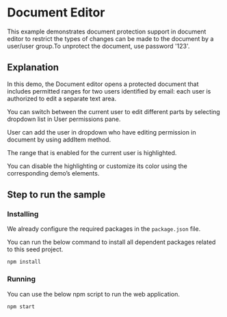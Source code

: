 # Document Editor

This example demonstrates document protection support in document editor to restrict the types of changes can be made to the document by a user/user group.To unprotect the document, use password '123'.

## Explanation

In this demo, the Document editor opens a protected document that includes permitted ranges for two users identified by email: each user is authorized to edit a separate text area.

You can switch between the current user to edit different parts by selecting dropdown list in User permissions pane.

User can add the user in dropdown who have editing permission in document by using addItem method.

The range that is enabled for the current user is highlighted.

You can disable the highlighting or customize its color using the corresponding demo’s elements.

## Step to run the sample

### Installing

We already configure the required packages in the `package.json` file.

You can run the below command to install all dependent packages related to this seed project.

```
npm install
```

### Running

You can use the below npm script to run the web application.

```
npm start
```
